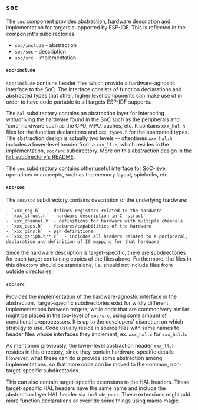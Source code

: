 ## `soc` ##

The `soc` component provides abstraction, hardware description and implementation for targets suppported by ESP-IDF. This is reflected in
the component's subdirectories:

- `soc/include` - abstraction
- `soc/soc` - description
- `soc/src` - implementation

#### `soc/include` ####

`soc/include` contains header files which provide a hardware-agnostic interface to the SoC. The interface consists of
function declarations and abstracted types that other, higher level components can make use of in order to have code portable to 
all targets ESP-IDF supports.

The `hal` subdirectory contains an abstraction layer for interacting with/driving the hardware found in the SoC such as the peripherals 
and 'core' hardware such as the CPU, MPU, caches, etc. It contains `xxx_hal.h` files for the function declarations and `xxx_types.h` for the abstracted types.
The abstraction design is actually two levels -- oftentimes `xxx_hal.h` includes a lower-level header from a
`xxx_ll.h`, which resides in the implementation, `soc/src` subdirectory. More on this abstraction design in the [`hal` subdirectory's README](include/hal/readme.md).

The `soc` subdirectory contains other useful interface for SoC-level operations or concepts, such as the memory layout, spinlocks, etc.

#### `soc/soc` ####

The `soc/soc` subdirectory contains description of the underlying hardware:

    - `xxx_reg.h`   - defines registers related to the hardware
    - `xxx_struct.h` - hardware description in C `struct`
    - `xxx_channel.h` - definitions for hardware with multiple channels
    - `xxx_caps.h`  - features/capabilities of the hardware
    - `xxx_pins.h`  - pin definitions
    - `xxx_periph.h/*.c`  - includes all headers related to a peripheral; declaration and definition of IO mapping for that hardware

Since the hardware description is target-specific, there are subdirectories for each target containing copies of the files above.
Furthermore, the files in this directory should be standalone, i.e. should not include files from outside directories.

#### `soc/src` ####

Provides the implementation of the hardware-agnostic interface in the abstraction. Target-specific subdirectories exist for wildly different implementations between targets; while code that are common/very similar might be placed in the top-level of `soc/src`, using some amount of conditional preprocessors. It is up to the developers' discretion on which strategy to use. Code usually reside in source files with same names to header files whose interfaces they implement, ex. `xxx_hal.c` for `xxx_hal.h`.

As mentioned previously, the lower-level abstraction header `xxx_ll.h` resides in this directory, since they contain hardware-specific details.
However, what these can do is provide some abstraction among implementations, so that more code can be moved to the common, non-target-specific subdirectories.

This can also contain target-specific extensions to the HAL headers. These target-specific HAL headers have the same name and include the abstraction layer HAL header via `include_next`. These extensions might add more function declarations or override some things using macro magic.
